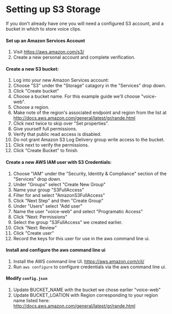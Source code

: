 # Setting up S3 Storage

If you don't already have one you will need a configured S3 account, and a bucket
in which to store voice clips.

#### Set up an Amazon Services Account

1. Visit https://aws.amazon.com/s3/
2. Create a new personal account and complete verification.

#### Create a new S3 bucket:

1. Log into your new Amazon Services account:
2. Choose "S3" under the "Storage" catagory in the "Services" drop down.
3. Click "Create bucket"
4. Choose a bucket name. For this example guide we'll choose "voice-web".
5. Choose a region.
6. Make note of the region's associated endpoint and region from the list at http://docs.aws.amazon.com/general/latest/gr/rande.html
7. Click next twice to skip over "Set properties".
8. Give yourself full permissions.
9. Verify that public read access is disabled.
10. Do not grant Amazon S3 Log Delivery group write access to the bucket.
11. Click next to verify the permissions.
12. Click "Create Bucket" to finish.

#### Create a new AWS IAM user with S3 Credentials:

1. Choose "IAM" under the "Security, Identity & Compliance" section of the "Services" drop down.
2. Under "Groups" select "Create New Group"
3. Name your group "S3FullAccess"
4. Filter for and select "AmazonS3FullAccess"
5. Click "Next Step" and then "Create Group"
6. Under "Users" select "Add user"
7. Name the user "voice-web" and select "Programatic Access"
8. Click "Next: Permissions"
9. Select the group "S3FullAccess" we created earlier.
10. Click "Next: Review"
11. Click "Create user"
12. Record the keys for this user for use in the aws command line ui.

#### Install and configure the aws command line ui

1. Install the AWS command line UI. https://aws.amazon.com/cli/
2. Run `aws configure` to configure credentials via the aws command line ui.

#### Modify `config.json`

1. Update BUCKET_NAME with the bucket we chose earlier "voice-web"
2. Update BUCKET_LOATION with Region corresponding to your region name listed here: http://docs.aws.amazon.com/general/latest/gr/rande.html
